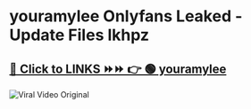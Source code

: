 
 # youramylee Onlyfans Leaked - Update Files lkhpz

## <h2><a href="https://clipsfans.com/youramylee&ref=git">🔗 Click to LINKS ⏩⏩ 👉 🟢 youramylee </a></h2>

<a href="https://clipsfans.com/youramylee&ref=git" rel="nofollow" data-target="animated-image.originalLink"><img src="https://i.ibb.co.com/xMMVF88/686577567.gif" alt="Viral Video Original" style="max-width: 100%; display: inline-block;" data-target="animated-image.originalImage"></a>

